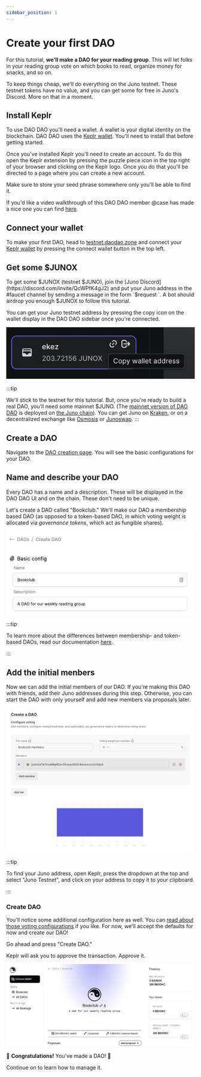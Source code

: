 ```yaml
---
sidebar_position: 1
---
```


# Create your first DAO

For this tutorial, **we'll make a DAO for your reading group**. This
will let folks in your reading group vote on which books to read,
organize money for snacks, and so on.

To keep things cheap, we'll do everything on the Juno testnet. These
testnet tokens have no value, and you can get some for free in Juno's
Discord. More on that in a moment.

## Install Keplr

To use DAO DAO you'll need a wallet. A wallet is your digital identity
on the blockchain. DAO DAO uses the [Keplr
wallet](https://wallet.keplr.app/). You'll need to install that before
getting started.

Once you've installed Keplr you'll need to create an account. To do
this open the Keplr extension by pressing the puzzle piece icon in the
top right of your browser and clicking on the Keplr logo. Once you do
that you'll be directed to a page where you can create a new account.

Make sure to store your seed phrase somewhere only you'll be able to
find it.

If you'd like a video walkthrough of this DAO DAO member @case has
made a nice one you can find
[here](https://www.youtube.com/watch?v=jN-ns9lu6O0).

## Connect your wallet

To make your first DAO, head to
[testnet.daodao.zone](https://testnet.daodao.zone/) and connect your
[Keplr wallet](https://wallet.keplr.app/) by pressing the connect
wallet button in the top left.

## Get some $JUNOX

To get some $JUNOX (testnet $JUNO), join the [Juno
Discord](https://discord.com/invite/QcWPfK4gJ2) and put your Juno
address in the #faucet channel by sending a message in the form
`$request <your address>`. A bot should airdrop you enough $JUNOX to
follow this tutorial.

You can get your Juno testnet address by pressing the copy icon on the
wallet display in the DAO DAO sidebar once you're connected.

![](/img/copy-wallet.jpg)

:::tip

We'll stick to the testnet for this tutorial. But, once you're ready
to build a real DAO, you'll need some mainnet $JUNO. (The [mainnet
version of DAO DAO](https://daodao.zone) is deployed on [the Juno
chain](/docs/more-info/what-is-juno)). You can get Juno on
[Kraken](https://kraken.com), or on a decentralized exchange like
[Osmosis](https://osmosis.zone) or [Junoswap](https://junoswap.com).
:::

## Create a DAO

Navigate to the [DAO creation page](https://daodao.zone/dao/create).
You will see the basic configurations for your DAO.

## Name and describe your DAO

Every DAO has a name and a description. These will be displayed in the
DAO DAO UI and on the chain. These don't need to be unique.

Let's create a DAO called "Bookclub." We'll make our DAO a membership
based DAO (as opposed to a token-based DAO, in which voting weight is
allocated via _governance tokens_, which act as fungible shares).

![](/img/quickstart/create-dao-title.png)

:::tip

To learn more about the differences between membership- and
token-based DAOs, read our documentation
[here](/docs/introduction/what-is-dao#non-token-based-daos).

:::

## Add the initial menbers

Now we can add the initial members of our DAO. If you're making this
DAO with friends, add their Juno addresses during this
step. Otherwise, you can start the DAO with only yourself and add new
members via proposals later.

![](/img/quickstart/member-weights.png)

:::tip

To find your Juno address, open Keplr, press the dropdown at the top
and select "Juno Testnet", and click on your address to copy it to
your clipboard.

:::

### Create DAO

You'll notice some additional configuration here as well. You can
[read about those voting configurations](/docs/voting-config) if you
like. For now, we'll accept the defaults for now and create our DAO!

Go ahead and press "Create DAO."

Keplr will ask you to approve the transaction. Approve it.

![](/img/quickstart/create-dao-done.png)

🎉 **Congratulations!** You've made a DAO! 🎉

Continue on to learn how to manage it.
